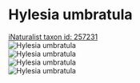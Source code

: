 
Hylesia umbratula
=================
  
[iNaturalist taxon id: 257231](https://www.inaturalist.org/taxa/257231)  
![Hylesia umbratula](https://inaturalist-open-data.s3.amazonaws.com/photos/58960902/medium.jpg)  
![Hylesia umbratula](https://inaturalist-open-data.s3.amazonaws.com/photos/58960903/medium.jpg)  
![Hylesia umbratula](https://inaturalist-open-data.s3.amazonaws.com/photos/58960817/medium.jpg)  
![Hylesia umbratula](https://inaturalist-open-data.s3.amazonaws.com/photos/58960826/medium.jpg)